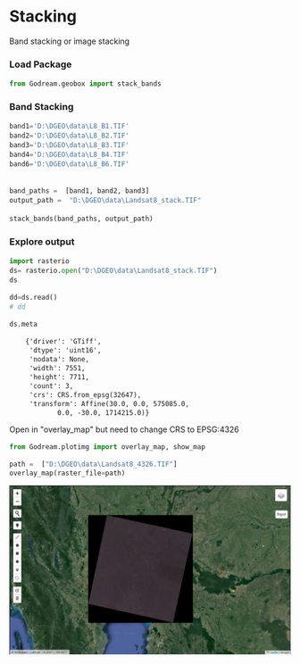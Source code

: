 # Stacking

Band stacking or image stacking

### Load Package


```python
from Godream.geobox import stack_bands
```

### Band Stacking 


```python
band1='D:\DGEO\data\L8_B1.TIF'
band2='D:\DGEO\data\L8_B2.TIF'
band3='D:\DGEO\data\L8_B3.TIF'
band4='D:\DGEO\data\L8_B4.TIF'
band6='D:\DGEO\data\L8_B6.TIF'
```


```python

band_paths =  [band1, band2, band3]
output_path =  "D:\DGEO\data\Landsat8_stack.TIF"

stack_bands(band_paths, output_path)
```

### Explore output


```python
import rasterio
ds= rasterio.open("D:\DGEO\data\Landsat8_stack.TIF") 
ds
```




<open DatasetReader name='D:/DGEO/data/Landsat8_stack.TIF' mode='r'>




```python
dd=ds.read()
# dd
```


```python
ds.meta
```



        {'driver': 'GTiff',
         'dtype': 'uint16',
         'nodata': None,
         'width': 7551,
         'height': 7711,
         'count': 3,
         'crs': CRS.from_epsg(32647),
         'transform': Affine(30.0, 0.0, 575085.0,
                0.0, -30.0, 1714215.0)}




Open in  "overlay_map" but need to change CRS to EPSG:4326


```python
from Godream.plotimg import overlay_map, show_map
```


```python
path =  ["D:\DGEO\data\Landsat8_4326.TIF"]
overlay_map(raster_file=path)
```

![123](img/stack1.png)


